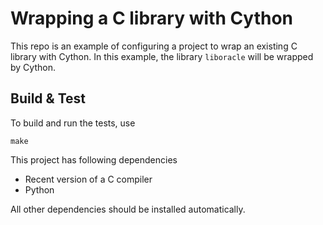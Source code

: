 # Wrapping a C library with Cython

This repo is an example of configuring a project to wrap an existing C
library with Cython. In this example, the library `liboracle` will be wrapped by
Cython.

## Build & Test

To build and run the tests, use

```shell
make
```

This project has following dependencies

- Recent version of a C compiler
- Python

All other dependencies should be installed automatically.
